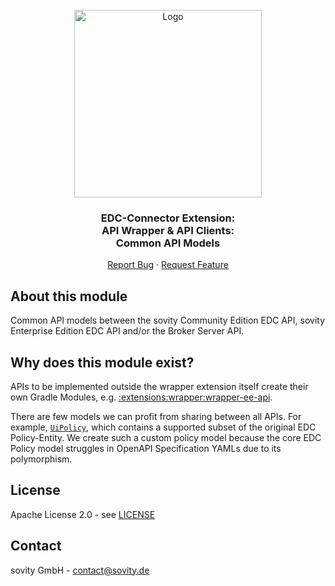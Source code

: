 <!-- PROJECT LOGO -->
<br />
<div align="center">
  <a href="https://github.com/sovity/edc-extensions">
    <img src="https://raw.githubusercontent.com/sovity/edc-ui/main/src/assets/images/sovity_logo.svg" alt="Logo" width="300">
  </a>

<h3 align="center">EDC-Connector Extension:<br />API Wrapper &amp; API Clients:<br />Common API Models</h3>

  <p align="center">
    <a href="https://github.com/sovity/edc-extensions/issues/new?template=bug_report.md">Report Bug</a>
    ·
    <a href="https://github.com/sovity/edc-extensions/issues/new?template=feature_request.md">Request Feature</a>
  </p>
</div>

## About this module

Common API models between the sovity Community Edition EDC API, sovity Enterprise Edition EDC API and/or the Broker
Server API.

## Why does this module exist?

APIs to be implemented outside the wrapper extension itself create their own Gradle Modules,
e.g. [:extensions:wrapper:wrapper-ee-api](../wrapper-ee-api).

There are few models we can profit from sharing between all APIs. For example,
[`UiPolicy`](src/main/java/de/sovity/edc/ext/wrapper/api/common/model/UiPolicy.java), which
contains a supported subset of the original EDC Policy-Entity. We create such a custom policy model
because the core EDC Policy model struggles in OpenAPI Specification YAMLs due to its polymorphism.

## License

Apache License 2.0 - see [LICENSE](../../../../LICENSE)

## Contact

sovity GmbH - contact@sovity.de
